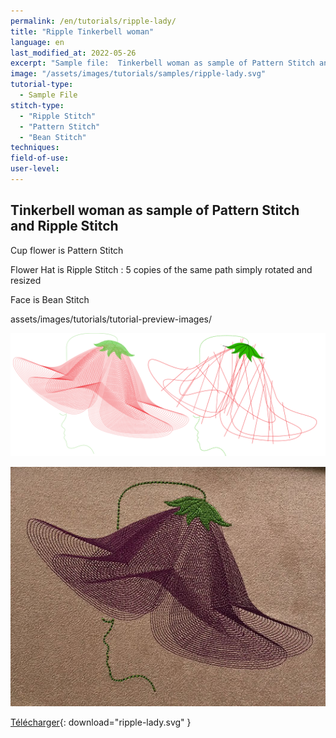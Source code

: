 ```yaml
---
permalink: /en/tutorials/ripple-lady/
title: "Ripple Tinkerbell woman"
language: en
last_modified_at: 2022-05-26
excerpt: "Sample file:  Tinkerbell woman as sample of Pattern Stitch and Ripple Stitch"
image: "/assets/images/tutorials/samples/ripple-lady.svg"
tutorial-type:
  - Sample File
stitch-type:
  - "Ripple Stitch"
  - "Pattern Stitch"
  - "Bean Stitch"
techniques:
field-of-use:
user-level:
---
```


## Tinkerbell woman as sample of Pattern Stitch and Ripple Stitch

Cup flower is Pattern Stitch

Flower Hat is Ripple  Stitch : 5 copies of the same path simply rotated and resized

Face is Bean  Stitch

assets/images/tutorials/tutorial-preview-images/

![SVG](/assets/images/tutorials/samples/ripple-lady.svg)

![Embroidered](assets/images/tutorials/tutorial-preview-images/ripple-lady.jpg)

[Télécharger](/assets/images/tutorials/samples/ripple-lady.svg){: download="ripple-lady.svg" }
